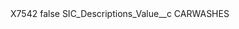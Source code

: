 <?xml version="1.0" encoding="UTF-8"?>
<CustomMetadata xmlns="http://soap.sforce.com/2006/04/metadata" xmlns:xsi="http://www.w3.org/2001/XMLSchema-instance" xmlns:xsd="http://www.w3.org/2001/XMLSchema">
    <label>X7542</label>
    <protected>false</protected>
    <values>
        <field>SIC_Descriptions_Value__c</field>
        <value xsi:type="xsd:string">CARWASHES</value>
    </values>
</CustomMetadata>
